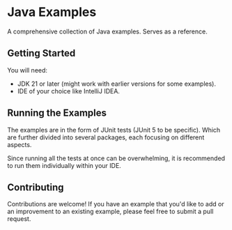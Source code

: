 # Java Examples

A comprehensive collection of Java examples.
Serves as a reference.

## Getting Started

You will need:

- JDK 21 or later (might work with earlier versions for some examples).
- IDE of your choice like IntelliJ IDEA.

## Running the Examples

The examples are in the form of JUnit tests (JUnit 5 to be specific).
Which are further divided into several packages, each focusing on different aspects.

Since running all the tests at once can be overwhelming,
it is recommended to run them individually within your IDE.

## Contributing
Contributions are welcome!
If you have an example that you'd like to add or an improvement to an existing example,
please feel free to submit a pull request.
